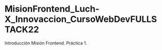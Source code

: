 # MisionFrontend_Luch-X_Innovaccion_CursoWebDevFULLSTACK22
Introducción Misión Frontend. Práctica 1.
